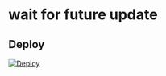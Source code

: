 # wait for future update

## Deploy
[![Deploy](https://www.herokucdn.com/deploy/button.svg)](https://heroku.com/deploy?template=https://github.com/VENOMxCRAZYxOP/BanAllBot)
